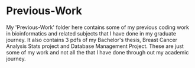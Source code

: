 # Previous-Work

My 'Previous-Work' folder here contains some of my previous coding work in bioinformatics and related subjects that I have done in my graduate journey. It also contains 3 pdfs of my Bachelor's thesis, Breast Cancer Analysis Stats project and Database Management Project. These are just some of my work and not all the that I have done through out my academic journey. 
